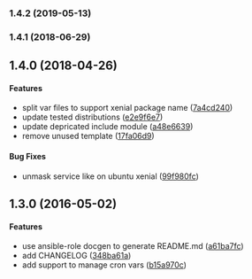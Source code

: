 <a name="1.4.2"></a>
### 1.4.2 (2019-05-13)




<a name="1.4.1"></a>
### 1.4.1 (2018-06-29)




<a name="1.4.0"></a>
## 1.4.0 (2018-04-26)


#### Features

*   split var files to support xenial package name ([7a4cd240](https://github.com/weareinteractive/ansible-cron/commit/7a4cd24038df45c2819962d751690f223d040ba5))
*   update tested distributions ([e2e9f6e7](https://github.com/weareinteractive/ansible-cron/commit/e2e9f6e7dac35212e9b8f7456af366f76496a945))
*   update depricated include module ([a48e6639](https://github.com/weareinteractive/ansible-cron/commit/a48e663966c3c1636e3a08f54a189720b7618e79))
*   remove unused template ([17fa06d9](https://github.com/weareinteractive/ansible-cron/commit/17fa06d986b9fab8f503cfcb0d3214523d1a165e))

#### Bug Fixes

*   unmask service like on ubuntu xenial ([99f980fc](https://github.com/weareinteractive/ansible-cron/commit/99f980fc2e7ce190d4078a42d1669903d914fcf1))



<a name="1.3.0"></a>
## 1.3.0 (2016-05-02)


#### Features

*   use ansible-role docgen to generate README.md ([a61ba7fc](https://github.com/weareinteractive/ansible-cron/commit/a61ba7fcff7d2c0f36df86d78e6f268f70279440))
*   add CHANGELOG ([348ba61a](https://github.com/weareinteractive/ansible-cron/commit/348ba61a0faea93844934ac05d98374ba3f10fc7))
*   add support to manage cron vars ([b15a970c](https://github.com/weareinteractive/ansible-cron/commit/b15a970c6b7e78583ec57867211fbaa4b0d5a023))



